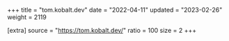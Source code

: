 +++
title = "tom.kobalt.dev"
date = "2022-04-11"
updated = "2023-02-26"
weight = 2119

[extra]
source = "https://tom.kobalt.dev/"
ratio = 100
size = 2
+++
